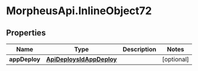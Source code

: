 # MorpheusApi.InlineObject72

## Properties

Name | Type | Description | Notes
------------ | ------------- | ------------- | -------------
**appDeploy** | [**ApiDeploysIdAppDeploy**](ApiDeploysIdAppDeploy.md) |  | [optional] 


